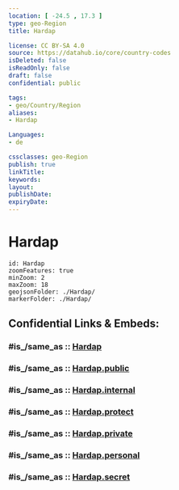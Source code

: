 ```yaml
---
location: [ -24.5 , 17.3 ] 
type: geo-Region
title: Hardap

license: CC BY-SA 4.0
source: https://datahub.io/core/country-codes
isDeleted: false
isReadOnly: false
draft: false
confidential: public

tags:
- geo/Country/Region
aliases:
- Hardap

Languages:
- de

cssclasses: geo-Region
publish: true
linkTitle: 
keywords: 
layout: 
publishDate: 
expiryDate: 
---
```


# Hardap

```leaflet
id: Hardap
zoomFeatures: true 
minZoom: 2 
maxZoom: 18
geojsonFolder: ./Hardap/
markerFolder: ./Hardap/
```


## Confidential Links & Embeds: 

### #is_/same_as :: [Hardap](/_Standards/Earth/Continent/Africa/Africa~South/Namibia/Regions~Namibia/Hardap.md) 

### #is_/same_as :: [Hardap.public](/_public/Earth/Continent/Africa/Africa~South/Namibia/Regions~Namibia/Hardap.public.md) 

### #is_/same_as :: [Hardap.internal](/_internal/Earth/Continent/Africa/Africa~South/Namibia/Regions~Namibia/Hardap.internal.md) 

### #is_/same_as :: [Hardap.protect](/_protect/Earth/Continent/Africa/Africa~South/Namibia/Regions~Namibia/Hardap.protect.md) 

### #is_/same_as :: [Hardap.private](/_private/Earth/Continent/Africa/Africa~South/Namibia/Regions~Namibia/Hardap.private.md) 

### #is_/same_as :: [Hardap.personal](/_personal/Earth/Continent/Africa/Africa~South/Namibia/Regions~Namibia/Hardap.personal.md) 

### #is_/same_as :: [Hardap.secret](/_secret/Earth/Continent/Africa/Africa~South/Namibia/Regions~Namibia/Hardap.secret.md)

